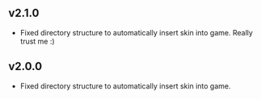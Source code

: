 ## v2.1.0
- Fixed directory structure to automatically insert skin into game. Really trust me :)

## v2.0.0
- Fixed directory structure to automatically insert skin into game.